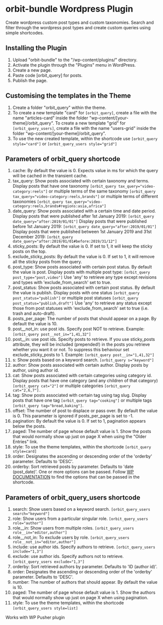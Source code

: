 # orbit-bundle Wordpress Plugin
Create wordpress custom post types and custom taxonomies. Search and filter through the wordpress post types and create custom queries using simple shortcodes.

## Installing the Plugin
1. Upload "orbit-bundle" to the "/wp-content/plugins/" directory.
2. Activate the plugin through the "Plugins" menu in WordPress.
3. Create a new page.
4. Paste code [orbit_query] for posts.
5. Publish the page.

## Customising the templates in the Theme
1. Create a folder "orbit_query" within the theme.
2. To create a new template "card" for ```[orbit_query]```, create a file with the name "articles-card" inside the folder "wp-content/[your-theme]/orbit_query". To create a new template "grid" for ```[orbit_query_users]```, create a file with the name "users-grid" inside the folder "wp-content/[your-theme]/orbit_query".
3. To use the new created template, within the shortcode use ```[orbit_query style="card"]``` or ```[orbit_query_users style="grid"]```

## Parameters of orbit_query shortcode
1. cache: By default the value is 0. Expects value in ms for which the query will be cached in the transient cache.
2. tax_query: Show posts associated with certain taxonomy and terms.
Display posts that have one taxonomy ```[orbit_query tax_query="video-category:reels"]```
or multiple terms of the same taxonomy ```[orbit_query tax_query="video-category:reels,brands"]```
or multiple terms of different taxonomies ```[orbit_query tax_query="video-category:reels,brands#regions:asia,africa"]```
3. date_query: Show posts associated with a certain time and date period.
Display posts that were published after 1st January 2019: ```[orbit_query date_query="after:2019/01/01"]```
Display posts that were published before 1st January 2019: ```[orbit_query date_query="after:2019/01/01"]```
Display posts that were published between 1st January 2019 and 31st December 2019: ```[orbit_query date_query="after:2019/01/01#before:2019/31/12"]```
4. sticky_posts: By default the value is 0. If set to 1, it will keep the sticky posts on the top.
5. exclude_sticky_posts: By default the value is 0. If set to 1, it will remove all the sticky posts from the query.
6. post_type: Show posts associated with certain post status. By default the value is post.
Display posts with multiple post type: ```[orbit_query post_type="post,video"]```
Use 'any' to retrieve any type except revisions and types with 'exclude_from_search' set to true.
7. post_status: Show posts associated with certain post status. By default the value is	publish.
Display posts with one status ```[orbit_query post_status="publish"]```
or multiple post statuses ```[orbit_query post_status="publish,draft"]```
Use 'any' to retrieve any status except those from post statuses with 'exclude_from_search' set to true (i.e. trash and auto-draft).
8. posts_per_page: The number of posts that should appear on a page. By default the value is 10.
9. post__not_in: use post ids. Specify post NOT to retrieve.
Example: ```[orbit_query post__not_in="1,41,32"]```
10. post__in: use post ids. Specify posts to retrieve. If you use sticky_posts attribute, they will be included (prepended!) in the posts you retrieve whether you want it or not. To suppress this behaviour set exclude_sticky_posts to 1.
Example: ```[orbit_query post__in="1,41,32"]```
11. s: Show posts based on a keyword search. ```[orbit_query s="keyword"]```
12. author: Show posts associated with certain author. Display posts by author, using author id.
13. cat: Show posts associated with certain categories using category id.
Display posts that have one category (and any children of that category) ```[orbit_query cat="2"]```
or multiple categories ```[orbit_query cat="2,6,7"].```
14. tag: Show posts associated with certain tag using tag slug.
Display posts that have one tag ```[orbit_query tag="cooking"]```
or multiple tags ```[orbit_query tag="bread,baking"]```.
15. offset: The number of post to displace or pass over. By default the value is 0. This parameter is ignored if posts_per_page is set to -1.
16. pagination: By default the value is 0. If set to 1, pagination appears below the posts.
17. paged: The number of page whose default value is 1. Show the posts that would normally show up just on page X when using the "Older Entries" link.
18. style: To use the theme templates, within the shortcode ```[orbit_query style=card]```
19. order: Designates the ascending or descending order of the 'orderby' parameter. Defaults to 'DESC'.
20. orderby: Sort retrieved posts by parameter. Defaults to 'date (post_date)'. One or more options can be passed. Follow [WP DOCUMENTATION](https://developer.wordpress.org/reference/classes/wp_query/#order-orderby-parameters) to find the options that can be passed in the shortcode.

## Parameters of orbit_query_users shortcode
1. search: Show users based on a keyword search. ```[orbit_query_users search="keyword"]```
2. role: Show users from a particular singular role. ```[orbit_query_users role="author"]```
3. role__in: Show users from multiple roles. ```[orbit_query_users role__in="editor,author"]```
4. role__not_in: To exclude users by role. ```[orbit_query_users role__not_in="editor,author"]```
5. include: use author ids. Specify authors to retrieve. ```[orbit_query_users include="1,3"]```
6. exclude: use author ids. Specify authors not to retrieve. ```[orbit_query_users exclude="1,3"]```
7. orderby: Sort retrieved authors by parameter. Defaults to 'ID (author id)'.
8. order: Designates the ascending or descending order of the 'orderby' parameter. Defaults to 'DESC'.
9. number: The number of authors that should appear. By default the value is 10.
10. paged: The number of page whose default value is 1. Show the authors that would normally show up just on page X when using pagination.
11. style: To use the theme templates, within the shortcode ```[orbit_query_users style=list]```

Works with WP Pusher plugin
